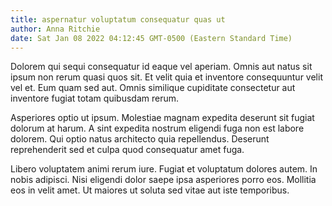 ```yaml
---
title: aspernatur voluptatum consequatur quas ut
author: Anna Ritchie
date: Sat Jan 08 2022 04:12:45 GMT-0500 (Eastern Standard Time)
---
```

Dolorem qui sequi consequatur id eaque vel aperiam. Omnis aut natus sit ipsum non rerum quasi quos sit. Et velit quia et inventore consequuntur velit vel et. Eum quam sed aut. Omnis similique cupiditate consectetur aut inventore fugiat totam quibusdam rerum.

 Asperiores optio ut ipsum. Molestiae magnam expedita deserunt sit fugiat dolorum at harum. A sint expedita nostrum eligendi fuga non est labore dolorem. Qui optio natus architecto quia repellendus. Deserunt reprehenderit sed et culpa quod consequatur amet fuga.

 Libero voluptatem animi rerum iure. Fugiat et voluptatum dolores autem. In nobis adipisci. Nisi eligendi dolor saepe ipsa asperiores porro eos. Mollitia eos in velit amet. Ut maiores ut soluta sed vitae aut iste temporibus.